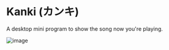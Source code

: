# Kanki (カンキ)
A desktop mini program to show the song now you're playing.

![image](https://github.com/user-attachments/assets/9e65bd2e-b076-4305-93f5-766c3f1a928e)
